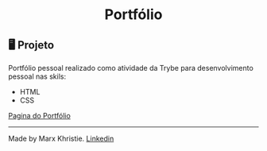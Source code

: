 <h1 align="center">
 Portfólio
</h1>


## 🖥 Projeto 

Portfólio pessoal realizado como atividade da Trybe para desenvolvimento pessoal nas skils: 
<ul>
<li>HTML</li> 
<li>CSS</li>
</ul>

<a href="https://marxneves.github.io/Trybe/PortfolioHTML"> Pagina do Portfólio</a>
<hr>

Made by Marx Khristie.
[Linkedin](https://www.linkedin.com/in/marxkhristie/)

